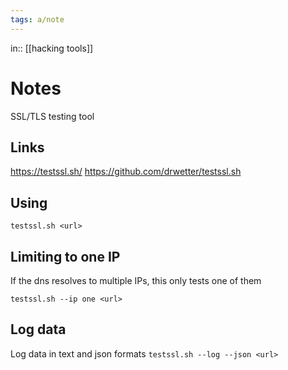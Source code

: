 ```yaml
---
tags: a/note
---
```

in:: [[hacking tools]]

# Notes
SSL/TLS testing tool

## Links
https://testssl.sh/
https://github.com/drwetter/testssl.sh

## Using
`testssl.sh <url>`

## Limiting to one IP
If the dns resolves to multiple IPs, this only tests one of them

`testssl.sh --ip one <url>`

## Log data
Log data in text and json formats
`testssl.sh --log --json <url>`
